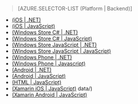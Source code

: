 > [AZURE.SELECTOR-LIST (Platform | Backend)]
- [(iOS | .NET)](/en-us/documentation/articles/mobile-services-dotnet-backend-ios-authorize-users-in-scripts/)
- [(iOS | JavaScript)](/en-us/documentation/articles/mobile-services-ios-authorize-users-in-scripts/)
- [(Windows Store C# | .NET)](/en-us/documentation/articles/mobile-services-dotnet-backend-windows-store-dotnet-authorize-users-in-scripts/)
- [(Windows Store C# | JavaScript)](/en-us/documentation/articles/mobile-services-windows-store-dotnet-authorize-users-in-scripts/)
- [(Windows Store JavaScript | .NET)](/en-us/documentation/articles/mobile-services-dotnet-backend-windows-store-javascript-authorize-users-in-scripts/)
- [(Windows Store JavaScript | JavaScript)](/en-us/documentation/articles/mobile-services-windows-store-javascript-authorize-users-in-scripts/)
- [(Windows Phone | .NET)](/en-us/documentation/articles/mobile-services-dotnet-backend-windows-phone-authorize-users-in-scripts/)
- [(Windows Phone | Javascript)](/en-us/documentation/articles/mobile-services-windows-phone-authorize-users-in-scripts/)
- [(Android | .NET)](/en-us/documentation/articles/mobile-services-dotnet-backend-android-authorize-users-in-scripts/)
- [(Android | JavaScript)](/en-us/documentation/articles/mobile-services-android-authorize-users-in-scripts/)
- [(HTML | JavaScript)](/en-us/documentation/articles/mobile-services-html-authorize-users-in-scripts/)
- [(Xamarin iOS | JavaScript)](/en-us/documentation/articles/partner-xamarin-mobile-services-ios-authorize-users-in-scripts/)
data/)
- [(Xamarin Android | JavaScript)](/en-us/documentation/articles/partner-xamarin-mobile-services-android-authorize-users-in-scripts/)
<!--HONumber=35_1-->
